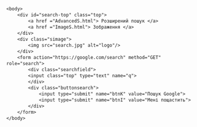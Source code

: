 <!DOCTYPE html>
<html lang="en">
    <head>
        <title>Search</title>
        <meta charset="UTF-8">
        <link rel="stylesheet" href="styles.css">
    </head>

    <body>
        <div id="search-top" class="top">
            <a href ="AdvancedS.html"> Розширений пошук </a>
            <a href ="ImageS.html"> Зображення </a>
        </div>
        <div class="simage">
            <img src="search.jpg" alt="logo"/>
        </div>
        <form action="https://google.com/search" method="GET" role="search">
            <div class="searchfield">
            <input class="top" type="text" name="q">
            </div>
            <div class="buttonsearch">
                <input type="submit" name="btnK" value="Пошук Google">
                <input type="submit" name="btnI" value="Мені пощастить">
            </div>
        </form>
    </body>
</html>

